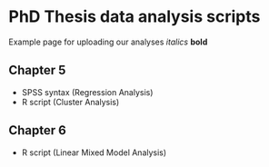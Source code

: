 # PhD Thesis data analysis scripts
Example page for uploading our analyses
*italics* **bold**

## Chapter 5
* SPSS syntax (Regression Analysis)
* R script (Cluster Analysis)
  
## Chapter 6
* R script (Linear Mixed Model Analysis)
